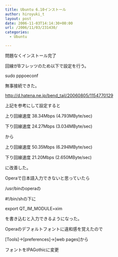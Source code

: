 ```yaml
---
title: Ubuntu 6.10インストール
author: hiroyuki_t
layout: post
date: 2006-11-03T14:14:30+00:00
url: /2006/11/03/231430/
categories:
  - Ubuntu

---
```

<div class="section">
  <p>
    問題なくインストール完了
  </p>
  
  <p>
  </p>
  
  <p>
    回線がBフレッツのため以下で設定を行う。
  </p>
  
  <p>
    sudo pppoeconf
  </p>
  
  <p>
    無事接続できた。
  </p>
  
  <p>
  </p>
  
  <p>
    <a href="http://d.hatena.ne.jp/bend_tail/20060805/1154770129" target="_blank">http://d.hatena.ne.jp/bend_tail/20060805/1154770129</a>
  </p>
  
  <p>
    上記を参考にして設定すると
  </p>
  
  <p>
  </p>
  
  <p>
    上り回線速度 38.34Mbps (4.793MByte/sec)
  </p>
  
  <p>
    下り回線速度 24.27Mbps (3.034MByte/sec)
  </p>
  
  <p>
    から
  </p>
  
  <p>
    上り回線速度 50.35Mbps (6.294MByte/sec)
  </p>
  
  <p>
    下り回線速度 21.20Mbps (2.650MByte/sec)
  </p>
  
  <p>
  </p>
  
  <p>
    に改善した。
  </p>
  
  <p>
  </p>
  
  <p>
    Operaで日本語入力できないと思っていたら
  </p>
  
  <p>
    /usr/binのoperaの
  </p>
  
  <p>
    #!/bin/shの下に
  </p>
  
  <p>
    export QT_IM_MODULE=xim
  </p>
  
  <p>
    を書き込むと入力できるようになった。
  </p>
  
  <p>
  </p>
  
  <p>
    Operaのデフォルトフォントに違和感を覚えたので
  </p>
  
  <p>
    [Tools]→[preferences]→[web pages]から
  </p>
  
  <p>
    フォントをIPAGothicに変更
  </p>
</div>
